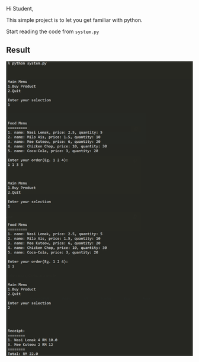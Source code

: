 

Hi Student,

This simple project is to let you get familiar with python.

Start reading the code from `system.py`

## Result <br>
<img src="https://github.com/lawweiliang/helpcatwebprogramming/blob/main/doc/result.png">
